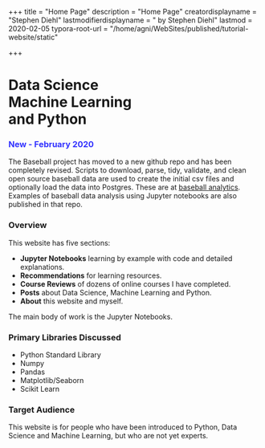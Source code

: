 +++
title = "Home Page"
description = "Home Page"
creatordisplayname = "Stephen Diehl"
lastmodifierdisplayname = " by Stephen Diehl"
lastmod = 2020-02-05
typora-root-url = "/home/agni/WebSites/published/tutorial-website/static"

+++

# Data Science<br/> Machine Learning<br/> and Python

### <span style="color:#3333FF">New - February 2020</span>
The Baseball project has moved to a new github repo and has been completely revised.  Scripts to download, parse, tidy, validate, and clean open source baseball data are used to create the initial csv files and optionally load the data into Postgres.  These are at [baseball analytics](https://github.com/sdiehl28/baseball-analytics).  Examples of baseball data analysis using Jupyter notebooks are also published in that repo.

### Overview

This website has five sections:

* **Jupyter Notebooks** learning by example with code and detailed explanations.
* **Recommendations** for learning resources.
* **Course Reviews** of dozens of online courses I have completed.
* **Posts** about Data Science, Machine Learning and Python.
* **About** this website and myself.

The main body of work is the Jupyter Notebooks.

### Primary Libraries Discussed 
- Python Standard Library
- Numpy
- Pandas
- Matplotlib/Seaborn
- Scikit Learn

### Target Audience

This website is for people who have been introduced to Python, Data Science and Machine Learning, but who are not yet experts.
